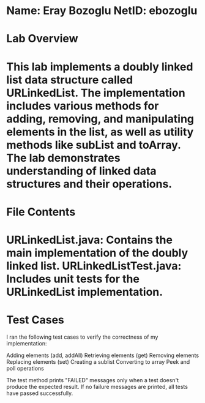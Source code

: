 Name: Eray Bozoglu
NetID: ebozoglu
============
Lab Overview
=============
This lab implements a doubly linked list data structure called URLinkedList. 
The implementation includes various methods for adding, removing, and manipulating elements in the list, as well as utility methods like subList and toArray.
The lab demonstrates understanding of linked data structures and their operations.
=============
File Contents
=============
URLinkedList.java: Contains the main implementation of the doubly linked list.
URLinkedListTest.java: Includes unit tests for the URLinkedList implementation.
=========
Test Cases
=============
I ran the following test cases to verify the correctness of my implementation:

Adding elements (add, addAll)
Retrieving elements (get)
Removing elements
Replacing elements (set)
Creating a sublist
Converting to array
Peek and poll operations

The test method prints "FAILED" messages only when a test doesn't produce the expected result. If no failure messages are printed, all tests have passed successfully.
